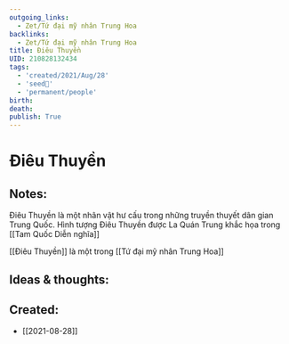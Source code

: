 ```yaml
---
outgoing_links:
  - Zet/Tứ đại mỹ nhân Trung Hoa
backlinks:
  - Zet/Tứ đại mỹ nhân Trung Hoa
title: Điêu Thuyền
UID: 210828132434
tags:
  - 'created/2021/Aug/28'
  - 'seed🥜'
  - 'permanent/people'
birth: 
death: 
publish: True
---
```

# Điêu Thuyền

## Notes:
Điêu Thuyền là một nhân vật hư cấu trong những truyền thuyết dân gian Trung Quốc. Hình tượng Điêu Thuyền được La Quán Trung khắc họa trong [[Tam Quốc Diễn nghĩa]]

[[Điêu Thuyền]] là một trong [[Tứ đại mỹ nhân Trung Hoa]]

## Ideas & thoughts:

## Created:
- [[2021-08-28]]
